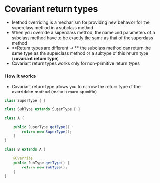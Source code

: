 # Covariant return types

- Method overriding is a mechanism for providing new behavior for the superclass method in a subclass method
- When you override a superclass method, the name and parameters of a subclass method have to be exactly the same as that of the superclass method
- **Return types are different -> ** the subclass method can return the same type as the superclass method or a subtype
 of this return type (**covariant return type**).
- Covariant return types works only for non-primitive return types

### How it works

- Covariant return type allows you to narrow the return type of the overridden method (make it more specific)

```java
class SuperType { }

class SubType extends SuperType { }

class A {
    
    public SuperType getType() {
        return new SuperType();
    }
}

class B extends A {
    
    @Override
    public SubType getType() {
        return new SubType();
    }
}
```